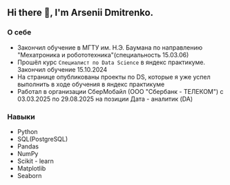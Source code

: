 ## Hi there 👋, I'm Arsenii Dmitrenko.
### О себе
- Закончил обучение в МГТУ им. Н.Э. Баумана по направлению "Мехатроника и робототехника"(специальность 15.03.06)
- Прошёл курс `Специалист по Data Science` в яндекс практикуме. Закончил обучение 15.10.2024
- На странице опубликованы проекты по DS, которые я уже успел выполнить в ходе обучения в яндекс практикуме
- Работал в организации СберМобайл (ООО "Сбербанк - ТЕЛЕКОМ") с 03.03.2025 по 29.08.2025 на позиции Дата - аналитик (DA)
### Навыки
- Python
- SQL(PostgreSQL)
- Pandas
- NumPy
- Scikit - learn
- Matplotlib
- Seaborn
<!--
**DmitrenkoAD/DmitrenkoAD** is a ✨ _special_ ✨ repository because its `README.md` (this file) appears on your GitHub profile.

Here are some ideas to get you started:

- 🔭 I’m currently working on ...
- 🌱 I’m currently learning ...
- 👯 I’m looking to collaborate on ...
- 🤔 I’m looking for help with ...
- 💬 Ask me about ...
- 📫 How to reach me: ...
- 😄 Pronouns: ...
- ⚡ Fun fact: ...
-->
